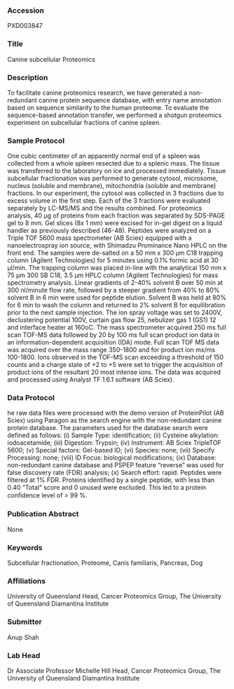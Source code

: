 ### Accession
PXD003847

### Title
Canine subcellular Proteomics

### Description
To facilitate canine proteomics research, we have generated a non-redundant canine protein sequence database, with entry name annotation based on sequence similarity to the human proteome. To evaluate the sequence-based annotation transfer, we performed a shotgun proteomics experiment on subcellular fractions of canine spleen.

### Sample Protocol
One cubic centimeter of an apparently normal end of a spleen was collected from a whole spleen resected due to a splenic mass. The tissue was transferred to the laboratory on ice and processed immediately. Tissue subcellular fractionation was performed to generate cytosol, microsome, nucleus (soluble and membrane), mitochondria (soluble and membrane) fractions. In our experiment, the cytosol was collected in 3 fractions due to excess volume in the first step. Each of the 3 fractions were evaluated separately by LC-MS/MS and the results combined. For proteomics analysis, 40 µg of proteins from each fraction was separated by SDS-PAGE gel to 8 mm. Gel slices (8x 1 mm) were excised for in-gel digest on a liquid handler as previously described (46-48). Peptides were analyzed on a Triple TOF 5600 mass spectrometer (AB Sciex) equipped with a nanoelectrospray ion source, with Shimadzu Prominance Nano HPLC on the front end. The samples were de-salted on a 50 mm x 300 µm C18 trapping column (Agilent Technologies) for 5 minutes using 0.1% formic acid at 30 µl/min. The trapping column was placed in-line with the analytical 150 mm x 75 µm 300 SB C18, 3.5 µm HPLC column (Agilent Technologies) for mass spectrometry analysis. Linear gradients of 2-40% solvent B over 50 min at 300 nl/minute flow rate, followed by a steeper gradient from 40% to 80% solvent B in 6 min were used for peptide elution. Solvent B was held at 80% for 6 min to wash the column and returned to 2% solvent B for equilibration prior to the next sample injection. The ion spray voltage was set to 2400V, declustering potential 100V, curtain gas flow 25, nebulizer gas 1 (GS1) 12 and interface heater at 160oC. The mass spectrometer acquired 250 ms full scan TOF-MS data followed by 20 by 100 ms full scan product ion data in an information-dependent acquisition (IDA) mode. Full scan TOF MS data was acquired over the mass range 350-1800 and for product ion ms/ms 100-1800. Ions observed in the TOF-MS scan exceeding a threshold of 150 counts and a charge state of +2 to +5 were set to trigger the acquisition of product ions of the resultant 20 most intense ions. The data was acquired and processed using Analyst TF 1.6.1 software (AB Sciex).

### Data Protocol
he raw data files were processed with the demo version of ProteinPilot (AB Sciex) using Paragon as the search engine with the non-redundant canine protein database. The parameters used for the database search were defined as follows: (i) Sample Type: identification; (ii) Cysteine alkylation: iodoacetamide; (iii) Digestion: Trypsin; (iv) Instrument: AB Sciex TripleTOF 5600; (v) Special factors: Gel-based ID; (vi) Species: none; (vii) Specify Processing: none; (viii) ID Focus: biological modifications; (ix) Database: non-redundant canine database and PSPEP feature “reverse” was used for false discovery rate (FDR) analysis; (x) Search effort: rapid. Peptides were filtered at 1% FDR. Proteins identified by a single peptide, with less than 0.40 “Total” score and 0 unused were excluded. This led to a protein conﬁdence level of > 99 %.

### Publication Abstract
None

### Keywords
Subcellular fractionation, Proteome, Canis familiaris, Pancreas, Dog

### Affiliations
University of Queensland
Head, Cancer Proteomics Group,  The University of Queensland Diamantina Institute

### Submitter
Anup Shah

### Lab Head
Dr Associate Professor Michelle Hill
Head, Cancer Proteomics Group,  The University of Queensland Diamantina Institute


